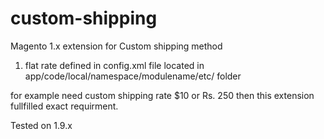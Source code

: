 # custom-shipping
Magento 1.x extension for Custom shipping method 

1. flat rate defined in config.xml file located in app/code/local/namespace/modulename/etc/ folder

for example need custom shipping rate $10 or Rs. 250  then this extension fullfilled exact requirment. 

Tested on 1.9.x
